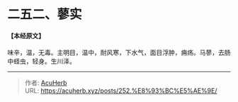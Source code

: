 # 二五二、蓼实


#### 【本经原文】
味辛，温，无毒。主明目，温中，耐风寒，下水气，面目浮肿，痈疡。马蓼，去肠中蛏虫，轻身。生川泽。

---

> 作者: [AcuHerb](https://acuherb.xyz)  
> URL: https://acuherb.xyz/posts/252.%E8%93%BC%E5%AE%9E/  

